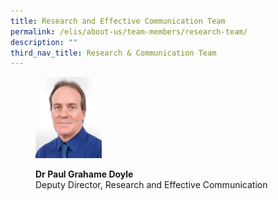 ```yaml
---
title: Research and Effective Communication Team
permalink: /elis/about-us/team-members/research-team/
description: ""
third_nav_title: Research & Communication Team
---
```

<figure>
<p><a href="/elis/about-us/team-members/management-team/dr-paul-grahame-doyle/">
<img src="/images/paul_2016.jpg" style="width:25%">
</a></p>
	<figcaption><b>Dr Paul Grahame Doyle</b><br>Deputy Director, Research and Effective Communication</figcaption>
</figure>

